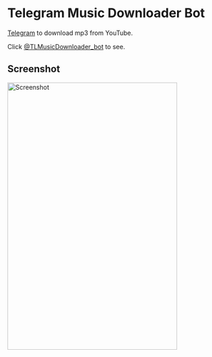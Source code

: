 # Telegram Music Downloader Bot
<a href="https://telegram.org/">Telegram</a> to download mp3 from YouTube.

Click <a href="https://t.me/TLMusicDownloader_bot">@TLMusicDownloader_bot</a> to see.

<h2>Screenshot</h2>
<img src="https://user-images.githubusercontent.com/58452863/93033272-91392e80-f603-11ea-9aae-8183131cefd1.png" alt="Screenshot" width="380" height="600">
